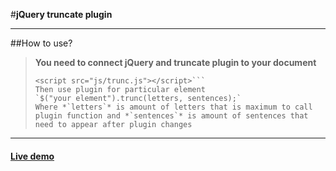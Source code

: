 #**jQuery truncate plugin**


___


##How to use?

>**You need to connect jQuery and truncate plugin to your document**
 > ```<script src="https://cdnjs.cloudflare.com/ajax/libs/jquery/3.1.1/jquery.min.js"></script>
  ><script src="js/trunc.js"></script>```
> Then use plugin for particular element
>`$("your element").trunc(letters, sentences);`
>Where *`letters`* is amount of letters that is maximum to call plugin function and *`sentences`* is amount of sentences that need to appear after plugin changes

___
#### [<i class="icon-eye"></i>Live demo ](https://bohdanbirdie.github.io/jQuery-homework/task2/index)

